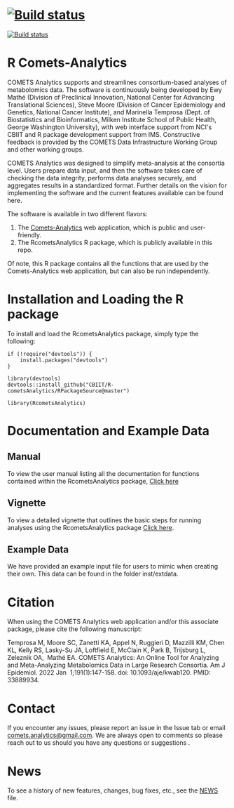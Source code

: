 
# [![Build status](https://ci.appveyor.com/api/projects/status/github/CBIIT/R-cometsAnalytics?branch=master)](https://ci.appveyor.com/project/Mathelab/r-cometsanalytics)
[![Build status](https://github.com/CBIIT/R-cometsAnalytics/workflows/R-CMD-check/badge.svg?branch=master)](https://github.com/CBIIT/R-cometsAnalytics/actions)

# R Comets-Analytics

COMETS Analytics supports and streamlines consortium-based analyses of metabolomics data. The software is continuously being developed by Ewy Mathé (Division of Preclinical Innovation, National Center for Advancing Translational Sciences), Steve Moore (Division of Cancer Epidemiology and Genetics, National Cancer Institute), and Marinella Temprosa (Dept. of Biostatistics and Bioinformatics, Milken Institute School of Public Health, George Washington University), with web interface support from NCI's CBIIT and R package development support from IMS. Constructive feedback is provided by the COMETS Data Infrastructure Working Group and other working groups.

COMETS Analytics was designed to simplify meta-analysis at the consortia level. Users prepare data input, and then the software takes care of checking the data integrity, performs data analyses securely, and aggregates results in a standardized format. Further details on the vision for implementing the software and the current features available can be found here.

The software is available in two different flavors:
1) The [Comets-Analytics](http://comets-analytics.org/) web application, which is public and user-friendly.
2) The RcometsAnalytics R package, which is publicly available in this repo.

Of note, this R package contains all the functions that are used by the Comets-Analytics web application, but can also be run independently.  

# Installation and Loading the R package

To install and load the RcometsAnalytics package, simply type the following:

```
if (!require("devtools")) {
    install.packages("devtools")
}

library(devtools)
devtools::install_github("CBIIT/R-cometsAnalytics/RPackageSource@master")

library(RcometsAnalytics)
```

# Documentation and Example Data

## Manual
To view the user manual listing all the documentation for functions contained within the RcometsAnalytics package, [Click here](https://github.com/CBIIT/R-cometsAnalytics/blob/gh-pages/RcometsAnalytics-manual.pdf) 

## Vignette
To view a detailed vignette that outlines the basic steps for running analyses using the RcometsAnalytics package [Click here](https://github.com/CBIIT/R-cometsAnalytics/blob/gh-pages/cometsvignette_v2.0.html).

## Example Data
We have provided an example input file for users to mimic when creating their own.  This data can be found in the folder inst/extdata.

# Citation
When using the COMETS Analytics web application and/or this associate package, please cite the following manuscript:

Temprosa M, Moore SC, Zanetti KA, Appel N, Ruggieri D, Mazzilli KM, Chen KL, Kelly RS, Lasky-Su JA, Loftfield E, McClain K, Park B, Trijsburg L, Zeleznik OA,    Mathé EA. COMETS Analytics: An Online Tool for Analyzing and Meta-Analyzing Metabolomics Data in Large Research Consortia. Am J Epidemiol. 2022 Jan  1;191(1):147-158. doi: 10.1093/aje/kwab120. PMID: 33889934.

# Contact

If you encounter any issues, please report an issue in the Issue tab or email comets.analytics@gmail.com.  We are always open to comments so please reach out to us should you have any questions or suggestions .

# News
To see a history of new features, changes, bug fixes, etc., see the [NEWS](https://github.com/CBIIT/R-cometsAnalytics/blob/master/RPackageSource/NEWS) file.
